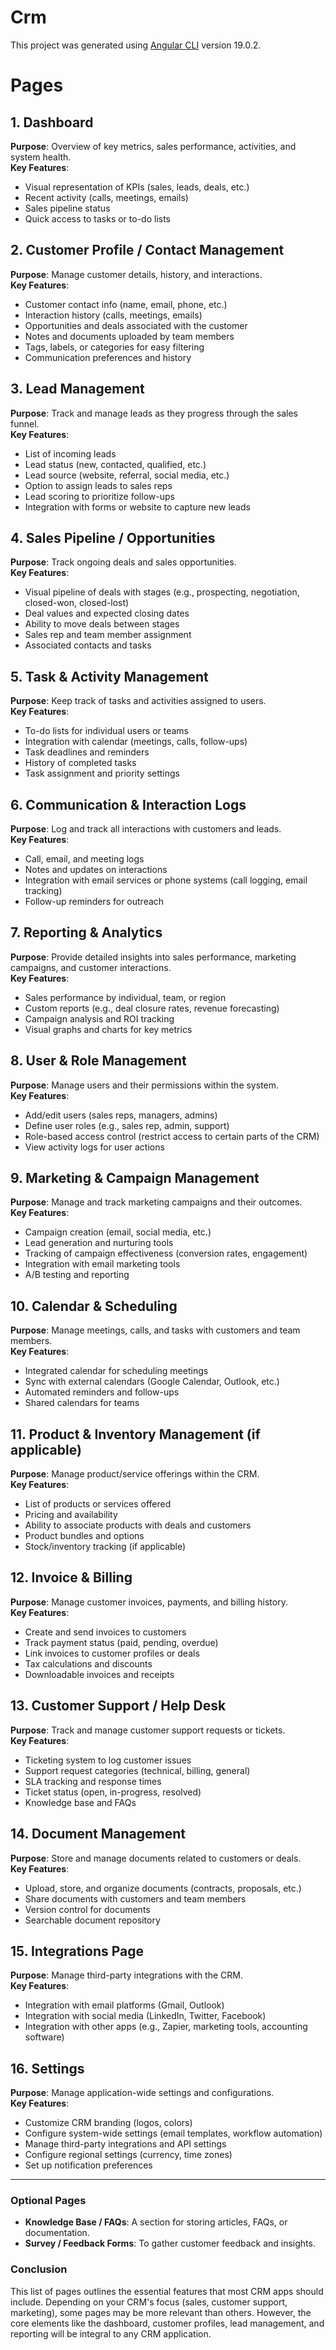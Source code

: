 # Crm

This project was generated using [Angular CLI](https://github.com/angular/angular-cli) version 19.0.2.

# Pages

## 1. Dashboard
**Purpose**: Overview of key metrics, sales performance, activities, and system health.  
**Key Features**:
- Visual representation of KPIs (sales, leads, deals, etc.)
- Recent activity (calls, meetings, emails)
- Sales pipeline status
- Quick access to tasks or to-do lists

## 2. Customer Profile / Contact Management
**Purpose**: Manage customer details, history, and interactions.  
**Key Features**:
- Customer contact info (name, email, phone, etc.)
- Interaction history (calls, meetings, emails)
- Opportunities and deals associated with the customer
- Notes and documents uploaded by team members
- Tags, labels, or categories for easy filtering
- Communication preferences and history

## 3. Lead Management
**Purpose**: Track and manage leads as they progress through the sales funnel.  
**Key Features**:
- List of incoming leads
- Lead status (new, contacted, qualified, etc.)
- Lead source (website, referral, social media, etc.)
- Option to assign leads to sales reps
- Lead scoring to prioritize follow-ups
- Integration with forms or website to capture new leads

## 4. Sales Pipeline / Opportunities
**Purpose**: Track ongoing deals and sales opportunities.  
**Key Features**:
- Visual pipeline of deals with stages (e.g., prospecting, negotiation, closed-won, closed-lost)
- Deal values and expected closing dates
- Ability to move deals between stages
- Sales rep and team member assignment
- Associated contacts and tasks

## 5. Task & Activity Management
**Purpose**: Keep track of tasks and activities assigned to users.  
**Key Features**:
- To-do lists for individual users or teams
- Integration with calendar (meetings, calls, follow-ups)
- Task deadlines and reminders
- History of completed tasks
- Task assignment and priority settings

## 6. Communication & Interaction Logs
**Purpose**: Log and track all interactions with customers and leads.  
**Key Features**:
- Call, email, and meeting logs
- Notes and updates on interactions
- Integration with email services or phone systems (call logging, email tracking)
- Follow-up reminders for outreach

## 7. Reporting & Analytics
**Purpose**: Provide detailed insights into sales performance, marketing campaigns, and customer interactions.  
**Key Features**:
- Sales performance by individual, team, or region
- Custom reports (e.g., deal closure rates, revenue forecasting)
- Campaign analysis and ROI tracking
- Visual graphs and charts for key metrics

## 8. User & Role Management
**Purpose**: Manage users and their permissions within the system.  
**Key Features**:
- Add/edit users (sales reps, managers, admins)
- Define user roles (e.g., sales rep, admin, support)
- Role-based access control (restrict access to certain parts of the CRM)
- View activity logs for user actions

## 9. Marketing & Campaign Management
**Purpose**: Manage and track marketing campaigns and their outcomes.  
**Key Features**:
- Campaign creation (email, social media, etc.)
- Lead generation and nurturing tools
- Tracking of campaign effectiveness (conversion rates, engagement)
- Integration with email marketing tools
- A/B testing and reporting

## 10. Calendar & Scheduling
**Purpose**: Manage meetings, calls, and tasks with customers and team members.  
**Key Features**:
- Integrated calendar for scheduling meetings
- Sync with external calendars (Google Calendar, Outlook, etc.)
- Automated reminders and follow-ups
- Shared calendars for teams

## 11. Product & Inventory Management (if applicable)
**Purpose**: Manage product/service offerings within the CRM.  
**Key Features**:
- List of products or services offered
- Pricing and availability
- Ability to associate products with deals and customers
- Product bundles and options
- Stock/inventory tracking (if applicable)

## 12. Invoice & Billing
**Purpose**: Manage customer invoices, payments, and billing history.  
**Key Features**:
- Create and send invoices to customers
- Track payment status (paid, pending, overdue)
- Link invoices to customer profiles or deals
- Tax calculations and discounts
- Downloadable invoices and receipts

## 13. Customer Support / Help Desk
**Purpose**: Track and manage customer support requests or tickets.  
**Key Features**:
- Ticketing system to log customer issues
- Support request categories (technical, billing, general)
- SLA tracking and response times
- Ticket status (open, in-progress, resolved)
- Knowledge base and FAQs

## 14. Document Management
**Purpose**: Store and manage documents related to customers or deals.  
**Key Features**:
- Upload, store, and organize documents (contracts, proposals, etc.)
- Share documents with customers and team members
- Version control for documents
- Searchable document repository

## 15. Integrations Page
**Purpose**: Manage third-party integrations with the CRM.  
**Key Features**:
- Integration with email platforms (Gmail, Outlook)
- Integration with social media (LinkedIn, Twitter, Facebook)
- Integration with other apps (e.g., Zapier, marketing tools, accounting software)

## 16. Settings
**Purpose**: Manage application-wide settings and configurations.  
**Key Features**:
- Customize CRM branding (logos, colors)
- Configure system-wide settings (email templates, workflow automation)
- Manage third-party integrations and API settings
- Configure regional settings (currency, time zones)
- Set up notification preferences

---

### Optional Pages

- **Knowledge Base / FAQs**: A section for storing articles, FAQs, or documentation.
- **Survey / Feedback Forms**: To gather customer feedback and insights.

### Conclusion

This list of pages outlines the essential features that most CRM apps should include. Depending on your CRM's focus (sales, customer support, marketing), some pages may be more relevant than others. However, the core elements like the dashboard, customer profiles, lead management, and reporting will be integral to any CRM application.